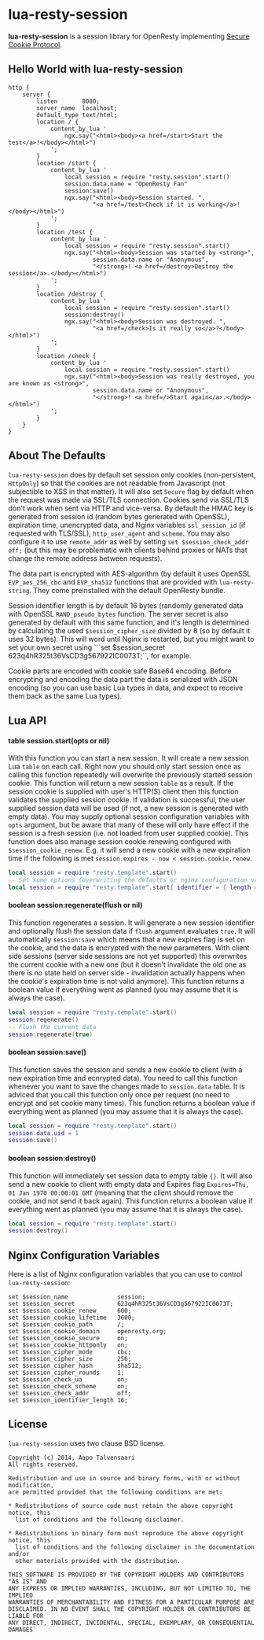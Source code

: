 # lua-resty-session

**lua-resty-session** is a session library for OpenResty implementing [Secure Cookie Protocol](http://www.cse.msu.edu/~alexliu/publications/Cookie/cookie.pdf).

## Hello World with lua-resty-session

```nginx
http {
    server {
        listen       8080;
        server_name  localhost;
        default_type text/html;
        location / {
            content_by_lua '
                ngx.say("<html><body><a href=/start>Start the test</a>!</body></html>")
            ';
        }
        location /start {
            content_by_lua '
                local session = require "resty.session".start()
                session.data.name = "OpenResty Fan"
                session:save()
                ngx.say("<html><body>Session started. ",
                        "<a href=/test>Check if it is working</a>!</body></html>")
            ';
        }
        location /test {
            content_by_lua '
                local session = require "resty.session".start()
                ngx.say("<html><body>Session was started by <strong>",
                        session.data.name or "Anonymous",
                        "</strong>! <a href=/destroy>Destroy the session</a>.</body></html>")
            ';
        }
        location /destroy {
            content_by_lua '
                local session = require "resty.session".start()
                session:destroy()
                ngx.say("<html><body>Session was destroyed. ",
                        "<a href=/check>Is it really so</a>?</body></html>")
            ';
        }
        location /check {
            content_by_lua '
                local session = require "resty.session".start()
                ngx.say("<html><body>Session was really destroyed, you are known as <strong>",
                        session.data.name or "Anonymous",
                        "</strong>! <a href=/>Start again</a>.</body></html>")
            ';
        }
    }
}
```

## About The Defaults

```lua-resty-session``` does by default set session only cookies (non-persistent, ```HttpOnly```) so that
the cookies are not readable from Javascript (not subjectible to XSS in that matter). It will also set
```Secure``` flag by default when the request was made via SSL/TLS connection. Cookies send via SSL/TLS
don't work when sent via HTTP and vice-versa. By default the HMAC key is generated from session id (random
bytes generated with OpenSSL), expiration time, unencrypted data, and Nginx variables ```ssl_session_id```
(if requested with TLS/SSL), ```http_user_agent``` and ```scheme```. You may also configure it to use
```remote_addr``` as well by setting ```set $session_check_addr off;``` (but this may be problematic
with clients behind proxies or NATs that change the remote address between requests).

The data part is encrypted with AES-algorithm (by default it uses OpenSSL ```EVP_aes_256_cbc``` and
```EVP_sha512``` functions that are provided with ```lua-resty-string```. They come preinstalled with
the default OpenResty bundle.

Session identifier length is by default 16 bytes (randomly generated data with OpenSSL
```RAND_pseudo_bytes``` function. The server secret is also generated by default with this same
function, and it's length is determined by calculating the used ```$session_cipher_size``` divided
by 8 (so by default it uses 32 bytes). This will word until Nginx is restarted, but you might want
to set your own secret using ```set $session_secret 623q4hR325t36VsCD3g567922IC0073T;``, for example.

Cookie parts are encoded with cookie safe Base64 encoding. Before encrypting and encoding the data
part the data is serialized with JSON encoding (so you can use basic Lua types in data, and expect
to receive them back as the same Lua types).

## Lua API

#### table session.start(opts or nil)

With this function you can start a new session. It will create a new session Lua ```table``` on each call.
Right now you should only start session once as calling this function repeatedly will overwrite the previously
started session cookie. This function will return a new session ```table``` as a result. If the session cookie
is supplied with user's HTTP(S) client then this function validates the supplied session cookie. If validation
is successful, the user supplied session data will be used (if not, a new session is generated with empty data).
You may supply optional session configuration variables with ```opts``` argument, but be aware that many of these
will only have effect if the session is a fresh session (i.e. not loaded from user supplied cookie). This function
does also manage session cookie renewing configured with ```$session_cookie_renew```. E.g. it will send a new cookie
with a new expiration time if the following is met ```session.expires - now < session.cookie.renew```.

```lua
local session = require "resty.template".start()
-- Set some options (overwriting the defaults or nginx configuration variables)
local session = require "resty.template".start{ identifier = { length = 32 }}
```

#### boolean session:regenerate(flush or nil)

This function regenerates a session. It will generate a new session identifier and optionally flush the
session data if ```flush``` argument evaluates ```true```. It will automatically ```session:save``` which
means that a new expires flag is set on the cookie, and the data is encrypted with the new parameters. With
client side sessions (server side sessions are not yet supported) this overwrites the current cookie with
a new one (but it doesn't invalidate the old one as there is no state held on server side - invalidation
actually happens when the cookie's expiration time is not valid anymore). This function returns a boolean
value if everything went as planned (you may assume that it is always the case).

```lua
local session = require "resty.template".start()
session:regenerate()
-- Flush the current data
session:regenerate(true)
```

#### boolean session:save()

This function saves the session and sends a new cookie to client (with a new expiration time and ecnrypted data).
You need to call this function whenever you want to save the changes made to ```session.data``` table. It is
adviced that you call this function only once per request (no need to encrypt and set cookie many times).
This function returns a boolean value if everything went as planned (you may assume that it is always the case).

```lua
local session = require "resty.template".start()
session.data.uid = 1
session:save()
```

#### boolean session:destroy()

This function will immediately set session data to empty table ```{}```. It will also send a new cookie to
client with empty data and Expires flag ```Expires=Thu, 01 Jan 1970 00:00:01 GMT``` (meaning that the client
should remove the cookie, and not send it back again). This function returns a boolean value if everything went
as planned (you may assume that it is always the case).

```lua
local session = require "resty.template".start()
session:destroy()
```

## Nginx Configuration Variables

Here is a list of Nginx configuration variables that you can use to control ```lua-resty-session```:

```nginx
set $session_name              session;
set $session_secret            623q4hR325t36VsCD3g567922IC0073T;
set $session_cookie_renew      600;
set $session_cookie_lifetime   3600;
set $session_cookie_path       /;
set $session_cookie_domain     openresty.org;
set $session_cookie_secure     on;
set $session_cookie_httponly   on;
set $session_cipher_mode       cbc;
set $session_cipher_size       256;
set $session_cipher_hash       sha512;
set $session_cipher_rounds     1;
set $session_check_ua          on;
set $session_check_scheme      on;
set $session_check_addr        off;
set $session_identifier_length 16;
```

## License

`lua-resty-session` uses two clause BSD license.

```
Copyright (c) 2014, Aapo Talvensaari
All rights reserved.

Redistribution and use in source and binary forms, with or without modification,
are permitted provided that the following conditions are met:

* Redistributions of source code must retain the above copyright notice, this
  list of conditions and the following disclaimer.

* Redistributions in binary form must reproduce the above copyright notice, this
  list of conditions and the following disclaimer in the documentation and/or
  other materials provided with the distribution.

THIS SOFTWARE IS PROVIDED BY THE COPYRIGHT HOLDERS AND CONTRIBUTORS "AS IS" AND
ANY EXPRESS OR IMPLIED WARRANTIES, INCLUDING, BUT NOT LIMITED TO, THE IMPLIED
WARRANTIES OF MERCHANTABILITY AND FITNESS FOR A PARTICULAR PURPOSE ARE
DISCLAIMED. IN NO EVENT SHALL THE COPYRIGHT HOLDER OR CONTRIBUTORS BE LIABLE FOR
ANY DIRECT, INDIRECT, INCIDENTAL, SPECIAL, EXEMPLARY, OR CONSEQUENTIAL DAMAGES`